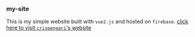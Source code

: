 ### my-site
This is my simple website built with `vue2.js` and hosted on `firebase`. [click here  to visit `crispengari`'s website](https://crispengari-ac2c8.web.app)
